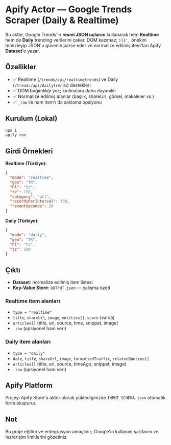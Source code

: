 # Apify Actor — Google Trends Scraper (Daily & Realtime)

Bu aktör, Google Trends'in **resmî JSON uçlarını** kullanarak hem **Realtime** hem de **Daily** trending verilerini çeker. DOM kazımaz; `)]}',` önekini temizleyip JSON'u güvenle parse eder ve normalize edilmiş item'ları Apify **Dataset**'e yazar.

## Özellikler
- ✅ Realtime (`/trends/api/realtimetrends`) ve Daily (`/trends/api/dailytrends`) destekleri
- ✅ DOM bağımlılığı yok; kırılmalara daha dayanıklı
- ✅ Normalize edilmiş alanlar (başlık, shareUrl, görsel, makaleler vs.)
- ✅ `_raw` ile ham item'ı da saklama opsiyonu

## Kurulum (Lokal)
```bash
npm i
apify run
```

## Girdi Örnekleri

**Realtime (Türkiye):**
```json
{
  "mode": "realtime",
  "geo": "TR",
  "hl": "tr",
  "tz": 180,
  "category": "all",
  "recordsPerInterval": 300,
  "recentSeconds": 20
}
```

**Daily (Türkiye):**
```json
{
  "mode": "daily",
  "geo": "TR",
  "hl": "tr",
  "tz": 180
}
```

## Çıktı
- **Dataset**: normalize edilmiş item listesi
- **Key-Value Store**: `OUTPUT.json` — çalışma özeti

### Realtime item alanları
- `type = "realtime"`
- `title`, `shareUrl`, `image`, `entities[]`, `score` (varsa)
- `articles[]` (title, url, source, time, snippet, image)
- `_raw` (opsiyonel ham veri)

### Daily item alanları
- `type = "daily"`
- `date`, `title`, `shareUrl`, `image`, `formattedTraffic`, `relatedQueries[]`
- `articles[]` (title, url, source, timeAgo, snippet, image)
- `_raw` (opsiyonel ham veri)

## Apify Platform
Projeyi Apify Store'a aktör olarak yüklediğinizde `INPUT_SCHEMA.json` otomatik form oluşturur.

## Not
Bu proje eğitim ve entegrasyon amaçlıdır; Google'ın kullanım şartlarını ve hız/erişim limitlerini gözetiniz.

